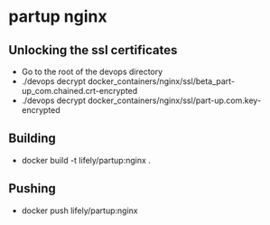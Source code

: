 # partup nginx

## Unlocking the ssl certificates
- Go to the root of the devops directory
- ./devops decrypt docker_containers/nginx/ssl/beta_part-up_com.chained.crt-encrypted
- ./devops decrypt docker_containers/nginx/ssl/part-up.com.key-encrypted

## Building
- docker build -t lifely/partup:nginx .

## Pushing
- docker push lifely/partup:nginx
